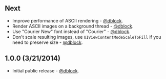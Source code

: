 ## Next

* Improve performance of ASCII rendering - [@dblock](https://github.com/dblock).
* Render ASCII images on a background thread - [@dblock](https://github.com/dblock).
* Use "Courier New" font instead of "Courier" - [@dblock](https://github.com/dblock).
* Don't scale resulting images, use `UIViewContentModeScaleToFill` if you need to preserve size - [@dblock](https://github.com/dblock).

## 1.0.0 (3/21/2014)

* Initial public release - [@dblock](https://github.com/dblock).
